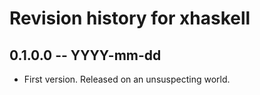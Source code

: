 # Revision history for xhaskell

## 0.1.0.0 -- YYYY-mm-dd

* First version. Released on an unsuspecting world.
